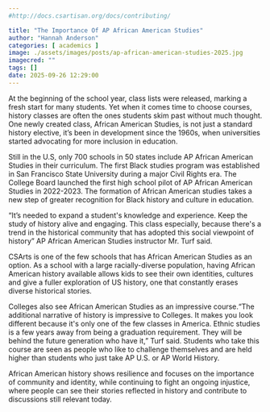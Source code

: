 ```yaml
---
#http://docs.csartisan.org/docs/contributing/

title: "The Importance Of AP African American Studies"
author: "Hannah Anderson"
categories: [ academics ]
image: ./assets/images/posts/ap-african-american-studies-2025.jpg
imagecred: ""
tags: []
date: 2025-09-26 12:29:00
---
```

At the beginning of the school year, class lists were released, marking a fresh start for many students. Yet when it comes time to choose courses, history classes are often the ones students skim past without much thought. One newly created class, African American Studies, is not just a standard history elective, it’s been in development since the 1960s, when universities started advocating for more inclusion in education. 

Still in the U.S, only 700 schools in 50 states include AP African American Studies in their curriculum. The first Black studies program was established in San Francisco State University during a major Civil Rights era. The College Board launched the first high school pilot of AP African American Studies in 2022-2023. The formation of African American studies takes a new step of greater recognition for Black history and culture in education. 

“It’s needed to expand a student's knowledge and experience. Keep the study of history alive and engaging. This class especially, because there's a trend in the historical community that has adopted this social viewpoint of history” AP African American Studies instructor Mr. Turf said. 

CSArts is one of the few schools that has African American Studies as an option. As a school with a large racially-diverse population, having African American history available allows kids to see their own identities, cultures and give a fuller exploration of US history, one that constantly erases diverse historical stories.

Colleges also see African American Studies as an impressive course.“The additional narrative of history is impressive to Colleges. It makes you look different because it's only one of the few classes in America. Ethnic studies is a few years away from being a graduation requirement. They will be behind the future generation who have it,”  Turf said. Students who take this course are seen as people who like to challenge themselves and are held higher than students who just take AP U.S. or AP World History.

African American history shows resilience and focuses on the importance of community and identity, while continuing to fight an ongoing injustice, where people can see their stories reflected in history and contribute to discussions still relevant today. 